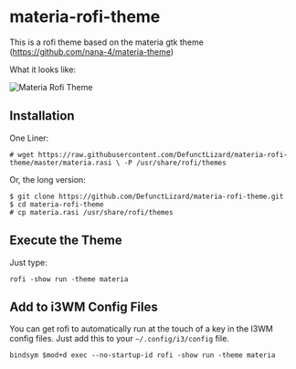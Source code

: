 # materia-rofi-theme
This is a rofi theme based on the materia gtk theme (https://github.com/nana-4/materia-theme)

What it looks like:

![Materia Rofi Theme](https://i.imgur.com/V4DQyiE.png)

## Installation

One Liner:

```
# wget https://raw.githubusercontent.com/DefunctLizard/materia-rofi-theme/master/materia.rasi \ -P /usr/share/rofi/themes
```

Or, the long version:

```
$ git clone https://github.com/DefunctLizard/materia-rofi-theme.git
$ cd materia-rofi-theme
# cp materia.rasi /usr/share/rofi/themes
```

## Execute the Theme

Just type:
```
rofi -show run -theme materia
```

## Add to i3WM Config Files

You can get rofi to automatically run at the touch of a key in the I3WM config files. Just add this to your `~/.config/i3/config` file.

```
bindsym $mod+d exec --no-startup-id rofi -show run -theme materia
```
